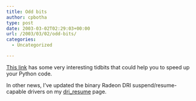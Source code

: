 ```yaml
---
title: Odd bits
author: cpbotha
type: post
date: 2003-03-02T02:29:03+00:00
url: /2003/03/02/odd-bits/
categories:
  - Uncategorized

---
```

[This link][1] has some very interesting tidbits that could help you to speed up your Python code.

In other news, I&#8217;ve updated the binary Radeon DRI suspend/resume-capable drivers on my [dri_resume][2] page.

 [1]: http://manatee.mojam.com/~skip/python/fastpython.html
 [2]: http://cpbotha.net/dri_resume.html
